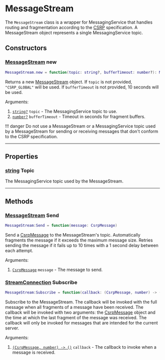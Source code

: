 # MessageStream

The `MessageStream` class is a wrapper for MessagingService that handles routing and fragmentation according to the [CSRP](../../getting-started/protocol.md) specification. A MessageStream object represents a single MessagingService topic.

## Constructors

### [MessageStream](messagestream.md) new

```lua
MessageStream.new = function(topic: string?, bufferTimeout: number?): MessageStream
```

Returns a new [MessageStream](messagestream.md) object. If `topic` is not provided, `"CSRP_GLOBAL"` will be used. If `bufferTimeout` is not provided, 10 seconds will be used.

Arguments:

1. [`string?`](https://create.roblox.com/docs/scripting/luau/strings) `topic` - The MessagingService topic to use.
2. [`number?`](https://create.roblox.com/docs/scripting/luau/numbers) `bufferTimeout` - Timeout in seconds for fragment buffers.

!!! danger
    Do not use a MessageStream or a MessagingService topic used by a MessageStream for sending or receiving messages that don't conform to the CSRP specification.

---

## Properties

### [string](https://create.roblox.com/docs/scripting/luau/strings) Topic

The MessagingService topic used by the MessageStream.

---

## Methods

### [MessageStream](messagestream.md) Send

```lua
MessageStream:Send = function(message: CsrpMessage)
```

Send a [CsrpMessage](csrpmessage.md) to the MessageStream's topic. Automatically fragments the message if it exceeds the maximum message size. Retries sending the message if it fails up to 10 times with a 1 second delay between each attempt.

Arguments:

1. [`CsrpMessage`](csrpmessage.md) `message` - The message to send.

### [StreamConnection](streamconnection.md) Subscribe

```lua
MessageStream:Subscribe = function(callback: (CsrpMessage, number) -> ()): StreamConnection
```

Subscribe to the MessageStream. The callback will be invoked with the full message when all fragments of a message have been received. The callback will be invoked with two arguments: the [CsrpMessage](csrpmessage.md) object and the time at which the last fragment of the message was received. The callback will only be invoked for messages that are intended for the current server.

Arguments:

1. [`(CsrpMessage, number) -> ()`](https://create.roblox.com/docs/scripting/luau/functions#callbacks) `callback` - The callback to invoke when a message is received.

